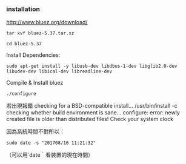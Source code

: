 ### installation

http://www.bluez.org/download/

```
tar xvf bluez-5.37.tar.xz
```
```
cd bluez-5.37
```

Install Dependencies:
```
sudo apt-get install -y libusb-dev libdbus-1-dev libglib2.0-dev libudev-dev libical-dev libreadline-dev
```

Compile & Install bluez
```
./configure
```
若出現報錯
checking for a BSD-compatible install... /usr/bin/install -c
checking whether build environment is sane... configure: error: newly created file is older than distributed files!
Check your system clock

因為系統時間不對所以：
```
sudo date -s "201708/16 11:21:32"
```
（可以用`date｀看裝置的現在時間）
